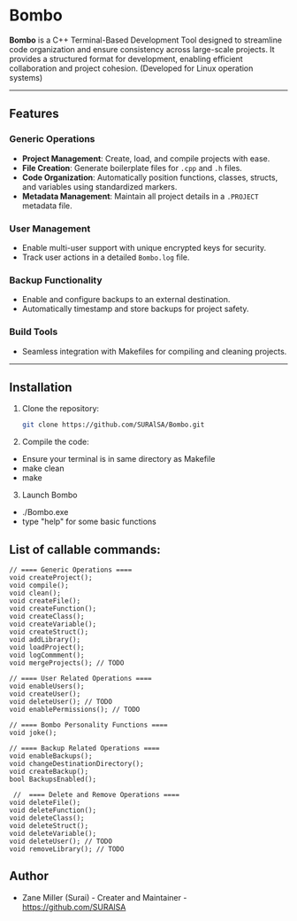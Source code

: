 # Bombo

**Bombo** is a C++ Terminal-Based Development Tool designed to streamline code organization and ensure consistency across large-scale projects. It provides a structured format for development, enabling efficient collaboration and project cohesion. (Developed for Linux operation systems)

---

## Features

### Generic Operations
- **Project Management**: Create, load, and compile projects with ease.
- **File Creation**: Generate boilerplate files for `.cpp` and `.h` files.
- **Code Organization**: Automatically position functions, classes, structs, and variables using standardized markers.
- **Metadata Management**: Maintain all project details in a `.PROJECT` metadata file.

### User Management
- Enable multi-user support with unique encrypted keys for security.
- Track user actions in a detailed `Bombo.log` file.

### Backup Functionality
- Enable and configure backups to an external destination.
- Automatically timestamp and store backups for project safety.

### Build Tools
- Seamless integration with Makefiles for compiling and cleaning projects.

---

## Installation

1. Clone the repository:
	```bash
	git clone https://github.com/SURAlSA/Bombo.git

2. Compile the code:
- Ensure your terminal is in same directory as Makefile
- make clean
- make
	
3. Launch Bombo
- ./Bombo.exe
- type "help" for some basic functions
	
## List of callable commands:
	// ==== Generic Operations ==== 
	void createProject(); 
	void compile(); 
	void clean(); 
	void createFile(); 
	void createFunction(); 
	void createClass(); 
	void createVariable(); 
	void createStruct(); 
	void addLibrary(); 
	void loadProject(); 
	void logCommment();
	void mergeProjects(); // TODO
	 
	// ==== User Related Operations ==== 
	void enableUsers(); 
	void createUser();
	void deleteUser(); // TODO
	void enablePermissions(); // TODO 
	 
	// ==== Bombo Personality Functions ==== 
	void joke(); 
	 
	// ==== Backup Related Operations ==== 
	void enableBackups(); 
	void changeDestinationDirectory(); 
	void createBackup(); 
	bool BackupsEnabled(); 
	 
	 //  ==== Delete and Remove Operations ==== 
	void deleteFile();
	void deleteFunction(); 
	void deleteClass(); 
	void deleteStruct();
	void deleteVariable(); 
	void deleteUser(); // TODO 
	void removeLibrary(); // TODO 

## Author
- Zane Miller (Surai) - Creater and Maintainer - https://github.com/SURAlSA 
